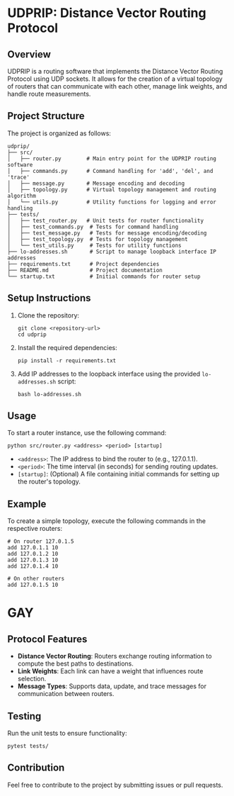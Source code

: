 # UDPRIP: Distance Vector Routing Protocol

## Overview
UDPRIP is a routing software that implements the Distance Vector Routing Protocol using UDP sockets. It allows for the creation of a virtual topology of routers that can communicate with each other, manage link weights, and handle route measurements.

## Project Structure
The project is organized as follows:

```
udprip/
├── src/
│   ├── router.py        # Main entry point for the UDPRIP routing software
│   ├── commands.py      # Command handling for 'add', 'del', and 'trace'
│   ├── message.py       # Message encoding and decoding
│   ├── topology.py      # Virtual topology management and routing algorithm
│   └── utils.py         # Utility functions for logging and error handling
├── tests/
│   ├── test_router.py   # Unit tests for router functionality
│   ├── test_commands.py  # Tests for command handling
│   ├── test_message.py   # Tests for message encoding/decoding
│   ├── test_topology.py  # Tests for topology management
│   └── test_utils.py     # Tests for utility functions
├── lo-addresses.sh       # Script to manage loopback interface IP addresses
├── requirements.txt      # Project dependencies
├── README.md             # Project documentation
└── startup.txt           # Initial commands for router setup
```

## Setup Instructions
1. Clone the repository:
   ```
   git clone <repository-url>
   cd udprip
   ```

2. Install the required dependencies:
   ```
   pip install -r requirements.txt
   ```

3. Add IP addresses to the loopback interface using the provided `lo-addresses.sh` script:
   ```
   bash lo-addresses.sh
   ```

## Usage
To start a router instance, use the following command:
```
python src/router.py <address> <period> [startup]
```
- `<address>`: The IP address to bind the router to (e.g., 127.0.1.1).
- `<period>`: The time interval (in seconds) for sending routing updates.
- `[startup]`: (Optional) A file containing initial commands for setting up the router's topology.

## Example
To create a simple topology, execute the following commands in the respective routers:
```
# On router 127.0.1.5
add 127.0.1.1 10
add 127.0.1.2 10
add 127.0.1.3 10
add 127.0.1.4 10

# On other routers
add 127.0.1.5 10
```

# GAY

## Protocol Features
- **Distance Vector Routing**: Routers exchange routing information to compute the best paths to destinations.
- **Link Weights**: Each link can have a weight that influences route selection.
- **Message Types**: Supports data, update, and trace messages for communication between routers.

## Testing
Run the unit tests to ensure functionality:
```
pytest tests/
```

## Contribution
Feel free to contribute to the project by submitting issues or pull requests.
